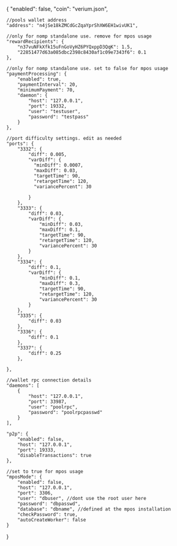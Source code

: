 {
    "enabled": false,
    "coin": "verium.json",

	//pools wallet address
    "address": "n4jSe18kZMCdGcZqaYprShXW6EH1wivUK1",

	//only for nomp standalone use. remove for mpos usage
    "rewardRecipients": {
        "n37vuNFkXfk15uFnGoVyHZ6PYQxppD3QqK": 1.5,
        "22851477d63a085dbc2398c8430af1c09e7343f6": 0.1
    },

	//only for nomp standalone use. set to false for mpos usage
    "paymentProcessing": {
        "enabled": true,
        "paymentInterval": 20,
        "minimumPayment": 70,
        "daemon": {
            "host": "127.0.0.1",
            "port": 19332,
            "user": "testuser",
            "password": "testpass"
        }
    },

	//port difficulty settings. edit as needed
	"ports": {
        "3332": {
            "diff": 0.005,
            "varDiff": {
              "minDiff": 0.0007,
              "maxDiff": 0.03,
              "targetTime": 90,
              "retargetTime": 120,
              "variancePercent": 30
            
            }
        },
        "3333": {
            "diff": 0.03,
            "varDiff": {
                "minDiff": 0.03,
                "maxDiff": 0.1,
                "targetTime": 90,
                "retargetTime": 120,
                "variancePercent": 30
            }
        },
        "3334": {
            "diff": 0.1,
            "varDiff": {
                "minDiff": 0.1,
                "maxDiff": 0.3,
                "targetTime": 90,
                "retargetTime": 120,
                "variancePercent": 30
            }
        },
		"3335": {
            "diff": 0.03
        },
		"3336": {
            "diff": 0.1
        },
		"3337": {
            "diff": 0.25
        },
		
    },

	//wallet rpc connection details
    "daemons": [
        {
            "host": "127.0.0.1",
            "port": 33987,
            "user": "poolrpc",
            "password": "poolrpcpasswd"
        }
    ],

    "p2p": {
        "enabled": false,
        "host": "127.0.0.1",
        "port": 19333,
        "disableTransactions": true
    },

	//set to true for mpos usage
    "mposMode": {
        "enabled": false,
        "host": "127.0.0.1",
        "port": 3306,
        "user": "dbuser", //dont use the root user here
        "password": "dbpasswd",
        "database": "dbname", //defined at the mpos installation
        "checkPassword": true,
        "autoCreateWorker": false
    }

}

